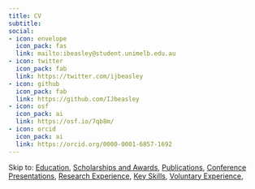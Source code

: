```yaml
---
title: CV
subtitle:  
social:
- icon: envelope
  icon_pack: fas
  link: mailto:ibeasley@student.unimelb.edu.au
- icon: twitter
  icon_pack: fab
  link: https://twitter.com/ijbeasley
- icon: github
  icon_pack: fab
  link: https://github.com/IJbeasley
- icon: osf
  icon_pack: ai
  link: https://osf.io/7qb8m/
- icon: orcid
  icon_pack: ai
  link: https://orcid.org/0000-0001-6857-1692 
---
```


Skip to: [Education](#education), [Scholarships and Awards](#awards),  [Publications](#publications), [Conference Presentations](#talks), [Research Experience](#experience), [Key Skills](#cv_skills), [Voluntary Experience](#vol_experience), 